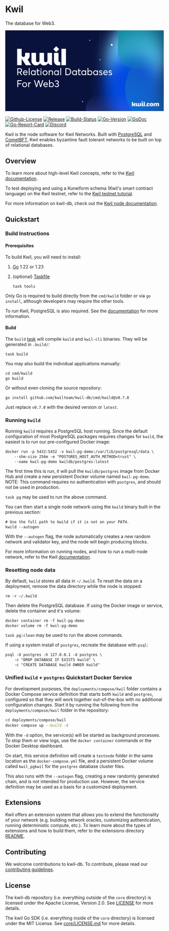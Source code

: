 # Kwil

The database for Web3.

![banner](./kwil-banner.jpg)

[![Github-License](https://img.shields.io/badge/license-Apache%202.0-green)](./LICENSE.md)
[![Release](https://img.shields.io/github/v/release/kwilteam/kwil-db)](https://github.com/kwilteam/kwil-db/releases)
[![Build-Status](https://github.com/kwilteam/kwil-db/actions/workflows/ci.yaml/badge.svg)](https://github.com/kwilteam/kwil-db/actions)
[![Go-Version](https://img.shields.io/github/go-mod/go-version/kwilteam/kwil-db)](./go.mod)
[![GoDoc](https://godoc.org/github.com/kwilteam/kwil-db?status.svg)](https://pkg.go.dev/github.com/kwilteam/kwil-db)
[![Go-Report-Card](https://goreportcard.com/badge/github.com/kwilteam/kwil-db)](https://goreportcard.com/report/github.com/kwilteam/kwil-db)
[![Discord](https://img.shields.io/discord/819855804554543114?logo=discord)](https://discord.com/invite/HzRPZ59Kay)

Kwil is the node software for Kwil Networks. Built with [PostgreSQL](https://www.postgresql.org/) and [CometBFT](https://github.com/cometbft/cometbft), Kwil enables byzantine fault tolerant networks to be built on top of relational databases.

## Overview

To learn more about high-level Kwil concepts, refer to the [Kwil documentation](https://docs.kwil.com/docs/concepts).

To test deploying and using a Kuneiform schema (Kwil's smart contract language) on the Kwil testnet, refer to the [Kwil testnet tutorial](https://docs.kwil.com/docs/getting-started/create-a-database).

For more information on kwil-db, check out the [Kwil node documentation](https://docs.kwil.com/docs/node/quickstart).

## Quickstart

### Build Instructions

#### Prerequisites

To build Kwil, you will need to install:

1. [Go](https://golang.org/doc/install) 1.22 or 1.23
2. (optional) [Taskfile](https://taskfile.dev/installation)

    ```shell
    task tools
    ```

Only Go is required to build directly from the `cmd/kwild` folder or via `go install`, although developers may require the other tools.

To *run* Kwil, PostgreSQL is also required. See the [documentation](<https://docs.kwil.com/docs/daemon/installation>) for more information.

#### Build

The `build` [task](https://taskfile.dev/) will compile `kwild` and `kwil-cli` binaries. They will be generated in `.build/`:

```shell
task build
```

You may also build the individual applications manually:

```shell
cd cmd/kwild
go build
```

Or without even cloning the source repository:

```shell
go install github.com/kwilteam/kwil-db/cmd/kwild@v0.7.0
```

Just replace `v0.7.0` with the desired version or `latest`.

### Running `kwild`

Running `kwild` requires a PostgreSQL host running. Since the default
configuration of most PostgreSQL packages requires changes for `kwild`, the
easiest is to run our pre-configured Docker image:

```shell
docker run -p 5432:5432 -v kwil-pg-demo:/var/lib/postgresql/data \
    --shm-size 256m -e "POSTGRES_HOST_AUTH_METHOD=trust" \
    --name kwil-pg-demo kwildb/postgres:latest
```

The first time this is run, it will pull the `kwildb/postgres` image from Docker
Hub and create a new persistent Docker volume named `kwil-pg-demo`. NOTE: This
command requires no authentication with `postgres`, and should not be used in
production.

`task pg` may be used to run the above command.

You can then start a single node network using the `kwild` binary built in the previous section:

```shell
# Use the full path to kwild if it is not on your PATH.
kwild --autogen
```

With the `--autogen` flag, the node automatically creates a new random network
and validator key, and the node will begin producing blocks.

For more information on running nodes, and how to run a multi-node network, refer to the Kwil [documentation](https://docs.kwil.com/docs/node/quickstart).

### Resetting node data

By default, `kwild` stores all data in `~/.kwild`. To reset the data on a deployment, remove the data directory while the node is stopped:

```shell
rm -r ~/.kwild
```

Then delete the PostgreSQL database. If using the Docker image or service, delete the container and it's volume:

```shell
docker container rm -f kwil-pg-demo
docker volume rm -f kwil-pg-demo
```

`task pg:clean` may be used to run the above commands.

If using a system install of `postgres`, recreate the database with `psql`:

```shell
psql -U postgres -h 127.0.0.1 -d postgres \
    -c "DROP DATABASE IF EXISTS kwild" \
    -c "CREATE DATABASE kwild OWNER kwild"
```

### Unified `kwild` + `postgres` Quickstart Docker Service

For development purposes, the `deployments/compose/kwil` folder contains a
Docker Compose service definition that starts both `kwild` and `postgres`,
configured so that they will work together out-of-the-box with no additional
configuration changes. Start it by running the following from the
`deployments/compose/kwil` folder in the repository:

```sh
cd deployments/compose/kwil
docker compose up --build -d
```

With the `-d` option, the service(s) will be started as background processes. To
stop them or view logs, use the `docker container` commands or the Docker
Desktop dashboard.

On start, this service definition will create a `testnode` folder in the same
location as the `docker-compose.yml` file, and a persistent Docker volume called
`kwil_pgkwil` for the `postgres` database cluster files.

This also runs with the `--autogen` flag, creating a new randomly generated
chain, and is not intended for production use. However, the service definition
may be used as a basis for a customized deployment.

## Extensions

Kwil offers an extension system that allows you to extend the functionality of your network (e.g. building network oracles, customizing authentication, running deterministic compute, etc.). To learn more about the types of extensions and how to build them, refer to the extensions directory [README](extensions/README.md).

## Contributing

We welcome contributions to kwil-db. To contribute, please read our [contributing guidelines](CONTRIBUTING.md).

## License

The kwil-db repository (i.e. everything outside of the `core` directory) is licensed under the Apache License, Version 2.0. See [LICENSE](LICENSE) for more details.

The kwil Go SDK (i.e. everything inside of the `core` directory) is licensed under the MIT License. See [core/LICENSE.md](core/LICENSE.md) for more details.
